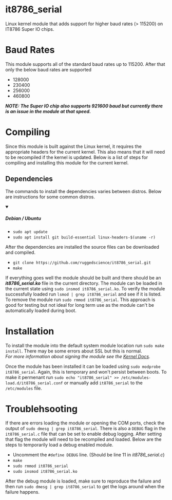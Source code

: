 # it8786_serial
Linux kernel module that adds support for higher baud rates (> 115200) on IT8786 Super IO chips.

# Baud Rates
This module supports all of the standard baud rates up to 115200. After that only the below baud rates are supported

* 128000
* 230400
* 256000
* 460800

***NOTE: The Super IO chip also supports 921600 baud but currently there is an issue in the module at that speed.***

# Compiling
Since this module is built against the Linux kernel, it requires the appropriate headers for the current kernel. This also means that it will need to be recompiled if the kernel is updated. Below is a list of steps for compiling and installing this module for the current kernel.

## Dependencies
The commands to install the dependencies varies between distros. Below are instructions for some common distros.
<details open>
<summary><h5>Debian / Ubuntu</h5></summary>

* `sudo apt update`
* `sudo apt install git build-essential linux-headers-$(uname -r)`
</details>

After the dependencies are installed the source files can be downloaded and compiled.
* `git clone https://github.com/ruggedscience/it8786_serial.git`
* `make`

If everything goes well the module should be built and there should be an ***it8786_serial.ko*** file in the current directory. The module can be loaded in the current state using `sudo insmod it8786_serial.ko`. To verify the module successfully loaded run `lsmod | grep it8786_serial` and see if it is listed. To remove the module run `sudo rmmod it8786_serial`. This approach is good for testing but not ideal for long term use as the module can't be automatically loaded during boot.

# Installation
To install the module into the default system module location run `sudo make install`. There may be some errors about SSL but this is normal.  
*For more information about signing the module see the [Kernel Docs](https://www.kernel.org/doc/html/v4.15/admin-guide/module-signing.html).*

Once the module has been installed it can be loaded using `sudo modprobe it8786_serial`. Again, this is temporary and won't persist between boots. To make it permenant run `sudo echo "it8786_serial" >> /etc/modules-load.d/it8786_serial.conf` or manually add `it8786_serial` to the `/etc/modules` file.

# Troublehsooting
If there are errors loading the module or opening the COM ports, check the output of `sudo dmesg | grep it8786_serial`. There is also a `DEBUG` flag in the `it8786_serial.c` file that can be set to enable debug logging. After setting that flag the module will need to be recompiled and loaded. Below are the steps to temporarily load a debug enabled module.

* Uncomment the `#define DEBUG` line. (Should be line 11 in *it8786_serial.c*)
* `make`
* `sudo rmmod it8786_serial`
* `sudo insmod it8786_serial.ko`

After the debug module is loaded, make sure to reproduce the failure and then run `sudo dmesg | grep it8786_serial` to get the logs around when the failure happens.
